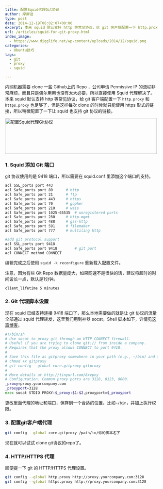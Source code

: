 ```yaml
---
title: 配置Squid代理Git协议
author: 摩摩诘
type: post
date: 2014-12-19T06:02:07+00:00
excerpt: 本来 squid 默认支持 http 等常见协议，给 git 客户端配置一下 http.proxy 和 https.proxy 也足够了，但是这样每次 clone 的时候就只能使用 https 形式的链接，所以稍微配置了一下让 squid 也支持 git 协议的链接。
url: /articles/squid-for-git-proxy.html
index_image:
  - https://www.digglife.net/wp-content/uploads/2014/12/squid.png
categories:
  - Ubuntu技巧
tags:
  - git
  - proxy
  - squid

---
```

内网机器需要 clone 一些 Github上的 Repo ，公司申请 Permissive IP 的流程非常麻烦，而且只是偶尔用用也没有太大必要，所以直接使用 Squid 代理解决了。本来 squid 默认支持 http 等常见协议，给 git 客户端配置一下 `http.proxy` 和 `https.proxy` 也足够了，但是这样每次 clone 的时候就只能使用 https 形式的链接，所以稍微配置了一下让 squid 也支持 git 协议的链接。

<!--more-->

<img src="http://digglife.qiniudn.com/wp-content/uploads/2016/05/squid-git.jpg" alt="配置Squid代理Git协议" width="500" height="118" />

### 1. Squid 添加 Git 端口

git 协议使用的是 9418 端口，所以需要在 squid.conf 里添加这个端口的支持。

```bash
acl SSL_ports port 443
acl Safe_ports port 80		# http
acl Safe_ports port 21		# ftp
acl Safe_ports port 443		# https
acl Safe_ports port 70		# gopher
acl Safe_ports port 210		# wais
acl Safe_ports port 1025-65535	# unregistered ports
acl Safe_ports port 280		# http-mgmt
acl Safe_ports port 488		# gss-http
acl Safe_ports port 591		# filemaker
acl Safe_ports port 777		# multiling http

#add git protocol support
acl SSL_ports port 9418
acl Safe_ports port 9418        # git port
acl CONNECT method CONNECT
```

编辑完成之后使用 `squid -k reconfigure` 重新载入配置文件。

注意，因为有些 Git Repo 数据量庞大，如果网速不是很快的话，建议将超时的时间设长一点，默认是1分钟。

```
client_lifetime 5 minutes
```

### 2. Git 代理脚本设置

现在 squid 已经支持连接 9418 端口了，那么本地需要做的就是让 git 协议的流量全部通过 squid 代理转发，这里我们用到神器 socat。Shell 脚本如下，详情见<a href="http://www.emilsit.net/blog/archives/how-to-use-the-git-protocol-through-a-http-connect-proxy/" title="How to Use the Git Protocol Through a HTTP CONNECT Proxy" target="_blank">这篇博客</a>。

```bash
#!/bin/sh
# Use socat to proxy git through an HTTP CONNECT firewall.
# Useful if you are trying to clone git:// from inside a company.
# Requires that the proxy allows CONNECT to port 9418.
#
# Save this file as gitproxy somewhere in your path (e.g., ~/bin) and then run
# chmod +x gitproxy
# git config --global core.gitproxy gitproxy
#
# More details at http://tinyurl.com/8xvpny
# Configuration. Common proxy ports are 3128, 8123, 8000.
_proxy=proxy.yourcompany.com
_proxyport=3128
exec socat STDIO PROXY:$_proxy:$1:$2,proxyport=$_proxyport
```

更改里面代理的地址和端口，保存到一个合适的位置，比如`~/bin`，并加上执行权限。

### 3. 配置git客户端代理

```bash
git config --global core.gitproxy /path/to/你的脚本名字
```

现在就可以试试 clone git协议的repo了。

### 4. HTTP/HTTPS 代理

顺便提一下 git 的 HTTP/HTTPS 代理设置。

```bash
git config --global http.proxy http://proxy.yourcompany.com:3128
git config --global https.proxy http://proxy.yourcompany.com:3128
```
